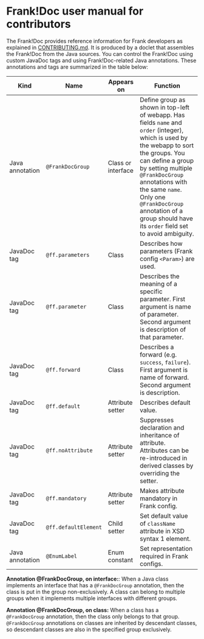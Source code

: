 # Frank!Doc user manual for contributors

The Frank!Doc provides reference information for Frank developers as explained in [CONTRIBUTING.md](./CONTRIBUTING.md). It is produced by a doclet that assembles the Frank!Doc from the Java sources. You can control the Frank!Doc using custom JavaDoc tags and using Frank!Doc-related Java annotations. These annotations and tags are summarized in the table below:


| Kind | Name | Appears on | Function |
| ---- | ---- | ---------- | -------- |
| Java annotation | `@FrankDocGroup` | Class or interface | Define group as shown in top-left of webapp. Has fields `name` and `order` (integer), which is used by the webapp to sort the groups. You can define a group by setting multiple `@FrankDocGroup` annotations with the same `name`. Only one `@FrankDocGroup` annotation of a group should have its `order` field set to avoid ambiguity.|
| JavaDoc tag | `@ff.parameters` | Class | Describes how parameters (Frank config `<Param>`) are used. |
| JavaDoc tag | `@ff.parameter` | Class | Describes the meaning of a specific parameter. First argument is name of parameter. Second argument is description of that parameter.|
| JavaDoc tag | `@ff.forward` | Class | Describes a forward (e.g. `success`, `failure`). First argument is name of forward. Second argument is description.|
| JavaDoc tag | `@ff.default` | Attribute setter | Describes default value. |
| JavaDoc tag | `@ff.noAttribute` | Attribute setter | Suppresses declaration and inheritance of attribute. Attributes can be re-introduced in derived classes by overriding the setter.|
| JavaDoc tag | `@ff.mandatory` | Attribute setter | Makes attribute mandatory in Frank config. |
| JavaDoc tag | `@ff.defaultElement` | Child setter | Set default value of `className` attribute in XSD syntax 1 element. |
| Java annotation | `@EnumLabel` | Enum constant | Set representation required in Frank configs. |

**Annotation @FrankDocGroup, on interface:**:  When a Java class implements an interface that has a `@FrankDocGroup` annotation, then the class is put in the group non-exclusively. A class can belong to multiple groups when it implements multiple interfaces with different groups.

**Annotation @FrankDocGroup, on class:** When a class has a `@FrankDocGroup` annotation, then the class only belongs to that group. `@FrankDocGroup` annotations on classes are inherited by descendant classes, so descendant classes are also in the specified group exclusively.

